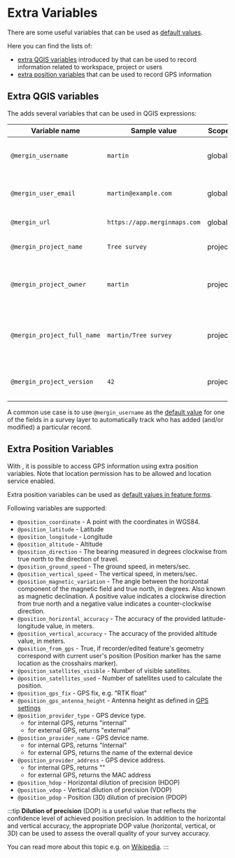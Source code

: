 # Extra Variables

There are some useful variables that can be used as [default values](../default-values/). 

Here you can find the lists of:
- [extra QGIS variables](#extra-qgis-variables) introduced by <QGISPluginName /> that can be used to record information related to <MainPlatformNameLink /> workspace, project or users
- [extra position variables](#extra-position-variables) that can be used to record GPS information

## Extra QGIS variables

The <QGISPluginName /> adds several variables that can be used in QGIS expressions:

| Variable name               | Sample value                  | Scope   | Description |
|-----------------------------|-------------------------------|---------|-------------|
| `@mergin_username`          | `martin`                      | global  | Name of the user currently logged in to <MainPlatformNameLink /> |
| `@mergin_user_email`        | `martin@example.com` | global  | Email of the user currently logged in to <MainPlatformName />|
| `@mergin_url`               | `https://app.merginmaps.com`  | global  | URL of the <MainPlatformName /> service |
| `@mergin_project_name`      | `Tree survey`                 | project | Name of the active <MainPlatformName /> project  |
| `@mergin_project_owner`     | `martin`                      | project | Name of the owner of the active project |
| `@mergin_project_full_name` | `martin/Tree survey`          | project | Owner and project name joined with a forward slash |
| `@mergin_project_version`   | `42`                          | project | Current version of the active project |

A common use case is to use `@mergin_username` as the [default value](../default-values/) for one of the fields in a survey layer to automatically track who has added (and/or modified) a particular record.

## Extra Position Variables

With <MobileAppName />, it is possible to access GPS information using extra position variables. Note that location permission has to be allowed and location service enabled.

Extra position variables can be used as [default values in feature forms](../default-values/).

Following variables are supported:
 - `@position_coordinate` - A point with the coordinates in WGS84.
 - `@position_latitude` - Latitude
 - `@position_longitude` - Longitude
 - `@position_altitude` - Altitude
 - `@position_direction` - The bearing measured in degrees clockwise from true north to the direction of travel.
 - `@position_ground_speed` - The ground speed, in meters/sec.
 - `@position_vertical_speed` - The vertical speed, in meters/sec.
 - `@position_magnetic_variation` - The angle between the horizontal component of the magnetic field and true north, in degrees. Also known as magnetic declination. A positive value indicates a clockwise direction from true north and a negative value indicates a counter-clockwise direction.
 - `@position_horizontal_accuracy` - The accuracy of the provided latitude-longitude value, in meters.
 - `@position_vertical_accuracy` - The accuracy of the provided altitude value, in meters.
 - `@position_from_gps` - True, if recorder/edited feature's geometry correspond with current user's position (Position marker has the same location as the crosshairs marker).
 - `@position_satellites_visible` - Number of visible satellites.
 - `@position_satellites_used` - Number of satellites used to calculate the position.
 - `@position_gps_fix` - GPS fix, e.g. "RTK float"
 - `@position_gps_antenna_height` - Antenna height as defined in [GPS settings](../../field/mobile-app-ui/#gps-settings)
 - `@position_provider_type` - GPS device type.
   - for internal GPS, returns "internal"
   - for external GPS, returns "external"
 - `@position_provider_name` - GPS device name.
   - for internal GPS, returns "Internal"
   - for external GPS, returns the name of the external device
 - `@position_provider_address` - GPS device address.
   - for internal GPS, returns "<NoSpellcheck id="devicegps" />"
   - for external GPS, returns the MAC address
 - `@position_hdop` - Horizontal dilution of precision (HDOP)
 - `@position_vdop` - Vertical dilution of precision (VDOP)
 - `@position_pdop` - Position (3D) dilution of precision (PDOP)

:::tip
**Dilution of precision** (DOP) is a useful value that reflects the confidence level of achieved position precision. In addition to the horizontal and vertical accuracy, the appropriate DOP value (horizontal, vertical, or 3D) can be used to assess the overall quality of your survey accuracy.

You can read more about this topic e.g. on [Wikipedia](https://en.wikipedia.org/wiki/Dilution_of_precision_(navigation)).
:::

